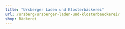 ```yaml
---
title: "Ursberger Laden und Klosterbäckerei"
url: /ursberg/ursberger-laden-und-klosterbaeckerei/
shop: Bäckerei
---
```


